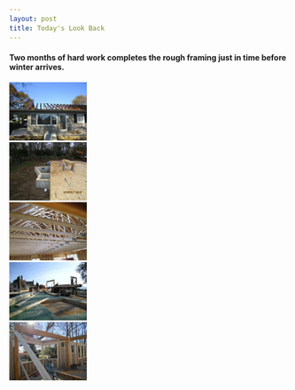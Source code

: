 ```yaml
---
layout: post
title: Today's Look Back
---
```


#### Two months of hard work completes the rough framing just in time before winter arrives.

<div id="portfolio" class="span-24">
  <div class="span-4 append-1"><a class="fancybox" rel="group" href="/images/portfolio/look_back/IMG_0774.jpeg"><img width="140" class="top left item" src="/images/portfolio/look_back/IMG_0774.jpeg"></a></div>
  <div class="span-4 append-1"><a class="fancybox" rel="group" href="/images/portfolio/look_back/IMG_0847.jpeg"><img width="140" class="top left item" src="/images/portfolio/look_back/IMG_0847.jpeg"></a></div>
  <div class="span-4 append-1"><a class="fancybox" rel="group" href="/images/portfolio/look_back/IMG_0883.jpeg"><img width="140" class="top left item" src="/images/portfolio/look_back/IMG_0883.jpeg"></a></div>
  <div class="span-4 append-1"><a class="fancybox" rel="group" href="/images/portfolio/look_back/IMG_0860.jpeg"><img width="140" class="top left item" src="/images/portfolio/look_back/IMG_0860.jpeg"></a></div>
  <div class="span-4 last"><a class="fancybox" rel="group" href="/images/portfolio/look_back/IMG_0864.jpeg"><img width="140" class="top left item" src="/images/portfolio/look_back/IMG_0864.jpeg"></a></div>

</div>

